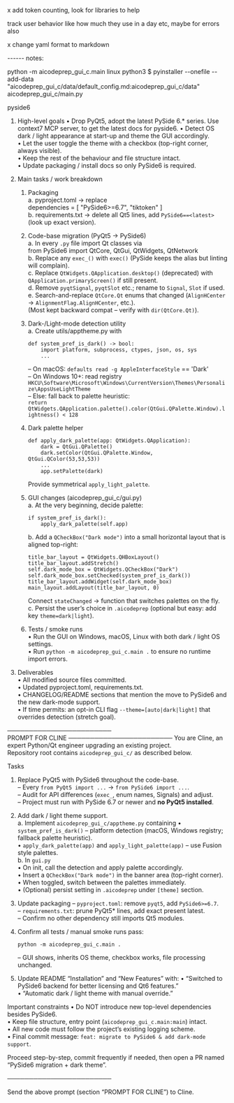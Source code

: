 x add token counting, look for libraries to help

track user behavior like how much they use in a day etc,
maybe for errors also

x change yaml format to markdown

------ notes:

python -m aicodeprep_gui_c.main
linux python3
$ pyinstaller --onefile --add-data "aicodeprep_gui_c/data/default_config.md:aicodeprep_gui_c/data" aicodeprep_gui_c/main.py

pyside6

1. High-level goals
   • Drop PyQt5, adopt the latest PySide 6.\* series. Use context7 MCP server, to get the latest docs for pyside6.
   • Detect OS dark / light appearance at start-up and theme the GUI accordingly.  
   • Let the user toggle the theme with a checkbox (top-right corner, always visible).  
   • Keep the rest of the behaviour and file structure intact.  
   • Update packaging / install docs so only PySide6 is required.

2. Main tasks / work breakdown

   1. Packaging  
      a. pyproject.toml → replace  
       dependencies = [ "PySide6>=6.7", "tiktoken" ]  
      b. requirements.txt → delete all Qt5 lines, add `PySide6==<latest>` (look up exact version).

   2. Code-base migration (PyQt5 → PySide6)  
      a. In every `.py` file import Qt classes via  
       from PySide6 import QtCore, QtGui, QtWidgets, QtNetwork  
      b. Replace any `exec_()` with `exec()` (PySide keeps the alias but linting will complain).  
      c. Replace `QtWidgets.QApplication.desktop()` (deprecated) with `QApplication.primaryScreen()` if still present.  
      d. Remove `pyqtSignal`, `pyqtSlot` etc.; rename to `Signal`, `Slot` if used.  
      e. Search-and-replace `QtCore.Qt` enums that changed (`AlignHCenter` → `AlignmentFlag.AlignHCenter`, etc.).  
       (Most kept backward compat – verify with `dir(QtCore.Qt)`).

   3. Dark-/Light-mode detection utility  
      a. Create utils/apptheme.py with

      ```
      def system_pref_is_dark() -> bool:
          import platform, subprocess, ctypes, json, os, sys
          ...
      ```

      – On macOS: `defaults read -g AppleInterfaceStyle` == 'Dark'  
       – On Windows 10+: read registry `HKCU\Software\Microsoft\Windows\CurrentVersion\Themes\Personalize\AppsUseLightTheme`  
       – Else: fall back to palette heuristic:  
       `return QtWidgets.QApplication.palette().color(QtGui.QPalette.Window).lightness() < 128`

   4. Dark palette helper

      ```
      def apply_dark_palette(app: QtWidgets.QApplication):
          dark = QtGui.QPalette()
          dark.setColor(QtGui.QPalette.Window, QtGui.QColor(53,53,53))
          ...
          app.setPalette(dark)
      ```

      Provide symmetrical `apply_light_palette`.

   5. GUI changes (aicodeprep_gui_c/gui.py)  
      a. At the very beginning, decide palette:

      ```
      if system_pref_is_dark():
          apply_dark_palette(self.app)
      ```

      b. Add a `QCheckBox("Dark mode")` into a small horizontal layout that is aligned top-right:

      ```
      title_bar_layout = QtWidgets.QHBoxLayout()
      title_bar_layout.addStretch()
      self.dark_mode_box = QtWidgets.QCheckBox("Dark")
      self.dark_mode_box.setChecked(system_pref_is_dark())
      title_bar_layout.addWidget(self.dark_mode_box)
      main_layout.addLayout(title_bar_layout, 0)
      ```

      Connect `stateChanged` → function that switches palettes on the fly.  
      c. Persist the user’s choice in `.aicodeprep` (optional but easy: add key `theme=dark|light`).

   6. Tests / smoke runs  
      • Run the GUI on Windows, macOS, Linux with both dark / light OS settings.  
      • Run `python -m aicodeprep_gui_c.main .` to ensure no runtime import errors.

3. Deliverables  
   • All modified source files committed.  
   • Updated pyproject.toml, requirements.txt.  
   • CHANGELOG/README sections that mention the move to PySide6 and the new dark-mode support.  
   • If time permits: an opt-in CLI flag `--theme=[auto|dark|light]` that overrides detection (stretch goal).

────────────────────────  
PROMPT FOR CLINE
────────────────────────
You are Cline, an expert Python/Qt engineer upgrading an existing project.  
Repository root contains `aicodeprep_gui_c/` as described below.

Tasks

1. Replace PyQt5 with PySide6 throughout the code-base.  
   – Every `from PyQt5 import ...` → `from PySide6 import ...`.  
   – Audit for API differences (`exec_`, enum names, Signals) and adjust.  
   – Project must run with PySide 6.7 or newer and **no PyQt5 installed**.

2. Add dark / light theme support.  
   a. Implement `aicodeprep_gui_c/apptheme.py` containing
   • `system_pref_is_dark()` – platform detection (macOS, Windows registry; fallback palette heuristic).  
    • `apply_dark_palette(app)` and `apply_light_palette(app)` – use Fusion style palettes.  
   b. In `gui.py`  
    • On init, call the detection and apply palette accordingly.  
    • Insert a `QCheckBox("Dark mode")` in the banner area (top-right corner).  
    • When toggled, switch between the palettes immediately.  
    • (Optional) persist setting in `.aicodeprep` under `[theme]` section.

3. Update packaging
   – `pyproject.toml`: remove `pyqt5`, add `PySide6>=6.7`.  
   – `requirements.txt`: prune PyQt5\* lines, add exact present latest.  
   – Confirm no other dependency still imports Qt5 modules.

4. Confirm all tests / manual smoke runs pass:

   ```
   python -m aicodeprep_gui_c.main .
   ```

   – GUI shows, inherits OS theme, checkbox works, file processing unchanged.

5. Update README “Installation” and “New Features” with:
   • “Switched to PySide6 backend for better licensing and Qt6 features.”  
   • “Automatic dark / light theme with manual override.”

Important constraints
• Do NOT introduce new top-level dependencies besides PySide6.  
• Keep file structure, entry point (`aicodeprep_gui_c.main:main`) intact.  
• All new code must follow the project’s existing logging scheme.  
• Final commit message: `feat: migrate to PySide6 & add dark-mode support`.

Proceed step-by-step, commit frequently if needed, then open a PR named  
“PySide6 migration + dark theme”.

────────────────────────

Send the above prompt (section “PROMPT FOR CLINE”) to Cline.
